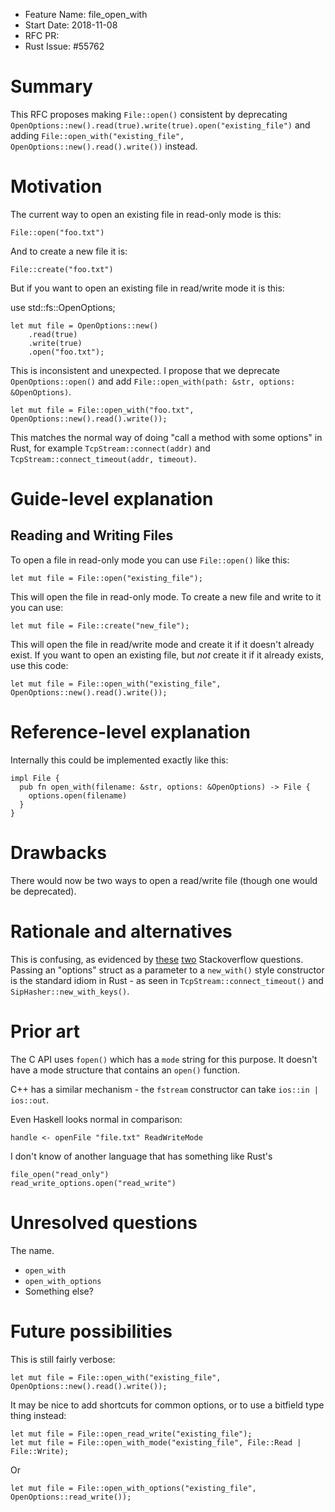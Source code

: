 - Feature Name: file_open_with
- Start Date: 2018-11-08
- RFC PR: 
- Rust Issue: #55762

# Summary
[summary]: #summary

This RFC proposes making `File::open()` consistent by deprecating `OpenOptions::new().read(true).write(true).open("existing_file")` and adding `File::open_with("existing_file", OpenOptions::new().read().write())` instead.

# Motivation
[motivation]: #motivation

The current way to open an existing file in read-only mode is this:

    File::open("foo.txt")

And to create a new file it is:

    File::create("foo.txt")

But if you want to open an existing file in read/write mode it is this:

use std::fs::OpenOptions;

    let mut file = OpenOptions::new()
        .read(true)
        .write(true)
        .open("foo.txt");

This is inconsistent and unexpected. I propose that we deprecate `OpenOptions::open()` and add `File::open_with(path: &str, options: &OpenOptions)`.

    let mut file = File::open_with("foo.txt", OpenOptions::new().read().write());

This matches the normal way of doing "call a method with some options" in Rust, for example `TcpStream::connect(addr)` and `TcpStream::connect_timeout(addr, timeout)`.

# Guide-level explanation
[guide-level-explanation]: #guide-level-explanation

## Reading and Writing Files

To open a file in read-only mode you can use `File::open()` like this:

    let mut file = File::open("existing_file");

This will open the file in read-only mode. To create a new file and write to it you can use:

    let mut file = File::create("new_file");

This will open the file in read/write mode and create it if it doesn't already exist. If you want to open an existing file, but *not* create it if it already exists, use this code:

    let mut file = File::open_with("existing_file", OpenOptions::new().read().write());

# Reference-level explanation
[reference-level-explanation]: #reference-level-explanation

Internally this could be implemented exactly like this:

```
impl File {
  pub fn open_with(filename: &str, options: &OpenOptions) -> File {
    options.open(filename)
  }
}
```

# Drawbacks
[drawbacks]: #drawbacks

There would now be two ways to open a read/write file (though one would be deprecated).

# Rationale and alternatives
[rationale-and-alternatives]: #rationale-and-alternatives

This is confusing, as evidenced by [these](https://stackoverflow.com/questions/50039341/open-file-in-read-write-mode-in-rust) [two](https://stackoverflow.com/questions/47956653/is-it-possible-to-use-the-same-file-for-reading-and-writing) Stackoverflow questions. Passing an "options" struct as a parameter to a `new_with()` style constructor is the standard idiom in Rust - as seen in `TcpStream::connect_timeout()` and `SipHasher::new_with_keys()`.

# Prior art
[prior-art]: #prior-art

The C API uses `fopen()` which has a `mode` string for this purpose. It doesn't have a mode structure that contains an `open()` function.

C++ has a similar mechanism - the `fstream` constructor can take `ios::in | ios::out`.

Even Haskell looks normal in comparison:

    handle <- openFile "file.txt" ReadWriteMode

I don't know of another language that has something like Rust's

    file_open("read_only")
    read_write_options.open("read_write")

# Unresolved questions
[unresolved-questions]: #unresolved-questions

The name.

* `open_with`
* `open_with_options`
* Something else?

# Future possibilities
[future-possibilities]: #future-possibilities

This is still fairly verbose:

    let mut file = File::open_with("existing_file", OpenOptions::new().read().write());

It may be nice to add shortcuts for common options, or to use a bitfield type thing instead:

    let mut file = File::open_read_write("existing_file");
    let mut file = File::open_with_mode("existing_file", File::Read | File::Write);

Or

    let mut file = File::open_with_options("existing_file", OpenOptions::read_write());
